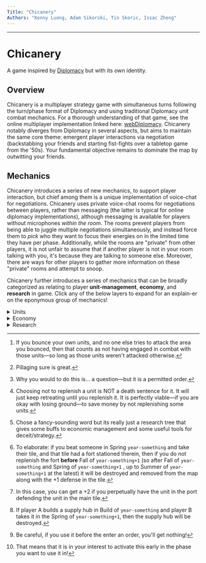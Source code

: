 ```yaml
---
Title: "Chicanery"
Authors: "Kenny Luong, Adam Sikorski, Tin Skoric, Issac Zheng"
---
```


------------------------------------------------------------------------

# Chicanery

A game inspired by [Diplomacy](https://en.wikipedia.org/wiki/Diplomacy_(game) "Diplomacy (game) Wikipedia") but with its own identity.

## Overview

Chicanery is a multiplayer strategy game with simultaneous turns following the turn/phase format of Diplomacy and using traditional Diplomacy unit combat mechanics. For a thorough understanding of that game, see the online multiplayer implementation linked here: [webDiplomacy](https://webdiplomacy.net/intro.php "Intro to webDiplomacy"). Chicanery notably diverges from Diplomacy in several aspects, but aims to maintain the same core theme: emergent player interactions via negotiation (backstabbing your friends and starting fist-fights over a tabletop game from the '50s). Your fundamental objective remains to dominate the map by outwitting your friends.

## Mechanics

Chicanery introduces a series of new mechanics, to support player interaction, but chief among them is a unique implementation of voice-chat for negotiations. Chicanery uses private voice-chat rooms for negotiations between players, rather than messaging (the latter is typical for online diplomacy implementations), although messaging is available for players without microphones *within the room*. The rooms prevent players from being able to juggle multiple negotiations simultaneously, and instead force them to *pick* who they want to focus their energies on in the limited time they have per phase. Additionally, while the rooms are "private" from other players, it is not unfair to assume that if another player is not in your room talking with you, it's because they are talking to someone else. Moreover, there are ways for other players to gather more information on these "private" rooms and attempt to snoop.

Chicanery further introduces a series of mechanics that can be broadly categorized as relating to player **unit-management**, **economy**, and **research** in game. Click any of the below layers to expand for an explain-er on the eponymous group of mechanics!

<details>

<summary>Units</summary>

This note is short as the combat mechanics of units remain the same—enjoy your attacks, holds, supports, and convoy orders—rather, units are slightly altered in how they recover during retreat phases. After each movement phase, units must be *replenished* before being usable in combat for the next phase. The below table details the scenarios or units in a given movement phase, and their subsequent replenishment need in the following retreat phase:

| Action | Replenishment Need |
|---------------------------------------------------|---------------------|
| Unit did not engage in combat with an **enemy**[^1] unit (either defensive or offensive!) in the movement phase. | No need. |
| Unit engaged in **defensive** combat and was **successful**. | Base of 20% replenishment need. |
| Unit engaged in **defensive** combat and **failed** (must retreat/burn in retreat phase). | **If retreated**: base 70% replenishment need. **If burned**: no need. |
| Unit engaged in **offensive** combat and was **successful**. | No need[^2]. |
| Unit engaged in **offensive** combat and **failed** (didn't take territory). | Base of 50% replenishment need. |

: Unit Replenishment Chart

[^1]: If you bounce your own units, and no one else tries to attack the area you bounced, then that counts as not having engaged in combat with those units—so long as those units weren't attacked otherwise.

[^2]: Pillaging sure is great.

As can be seen, losing a battle over a tile (province) where you are defending is very costly, particularly at the start. **If a unit is not replenished, it will be unusable for combat actions, including for support orders**. An un-replenished unit will not be able to take any orders—no attacks, holds, or supports—*except convoys that would bring it to friendly territory*[^3](cannot be used in convoys for attacking). An un-replenished unit will not hold if attacked, no matter if it is supported or not, and rather will immediately retreat[^4]. Replenishment costs *income* and the costs can be altered by *research*, which segues us nicely into the next sections.

[^3]: Why you would to do this is... a question—but it is a permitted order.

[^4]: Choosing not to replenish a unit is NOT a death sentence for it. It will just keep retreating until you replenish it. It is perfectly viable—if you are okay with losing ground—to save money by not replenishing some units.

</details>

<details>

<summary>Economy</summary>

In traditional (we're not talking about esoteric variants right now) Diplomacy, the player "economy" is extremely straightforward. There are a number of supply centers (centers hereafter) on the board based in cities. The number of centers you have defines how many units (referring to armies/fleets) you may build. In Chicanery, this relationship is abstracted.

In Chicanery, centers generate **income** (denoted, $I$, in included formulae) and **action points** (denoted AP hereafter) which serve dual functions. Income is used to *purchase* (and *replenish*, in the case of units) things like units, buildings, and "accoutrements"[^5] (discussed in the research subsection). AP are used to *order* units and accoutrements. Income and AP are earned and accrued differently across turns and phases, illustrating the subtle difference in their functions. See the below sections for details:

[^5]: Chose a fancy-sounding word but its really just a research tree that gives some buffs to economic management and some useful tools for deceit/strategy.

### Income

Income is a linear function of the number of centers controlled between **turns**, earned at the start of the Spring phase (the start of a new turn), and available to be spent on various uses across all phases. Income is calculated purely by multiplying a scalar by the number of centers you possess (and adding bonuses from research).

| Phase | Description |
|--------------|---------------------------------------------------------|
| Spring ($\pm$) | Income from centers held after the previous Fall phase is earned and added to the rolling total. Income can be spent on research (like replenishment cost buffs!) and research items. |
| Summer ($-$) | Income is spent on replenishing units. |
| Fall ($-$) | Income can be spent on research items. |
| Winter ($-$) | Income is spent on replenishing units. |
| Build ($-$) | Income is spent on purchasing new units and research items. |

: Income by Phase

Lastly, **income can be saved between phases and turns**. You will not lose the income you do not spend, it will roll over from one turn to the next. You **can** send other players a portion (or all) of your income.

### Action Points (AP)

AP are a decreasing function of the number of centers controlled between **phases**, earned at the start of the Spring and Fall phases, and available to be spent for use across all phases. AP is calculated by adding a fixed base number for a given number of centers and an exponentially decreasing function of your total center-count. As your state grows, the relative AP that you get from each center is less and less, constraining you opportunities for orders in each turn.

| Phase | Description |
|----------------|--------------------------------------------------------|
| Spring ($\pm$) | AP from centers held after the previous Fall phase is earned. AP can be spent on issuing orders (attack, hold, support, convoy) to units. |
| Summer ($-$) | AP is spent on issuing retreat orders to units. |
| Fall ($\pm$) | AP from centers held after the Spring phase is earned. AP can be spent on issuing orders to units. |
| Winter ($-$) | AP is spent on issuing retreat orders to units. |
| Build ($-$) | AP is spent on placing new units and researched buildings—ports, supply hubs, and forts. |

: Action Points (AP) by Phase

If you gain/lose centers between the Spring and Fall phases, you will see the AP you earn in the latter phase altered, even if your opponent does not control that center for the whole turn.

> E.g., if you control a center at the outset of Spring `year-something` and someone else takes it in that turn, then in Fall `year-something`, your earned AP in the latter turn will not include AP that would've been earned from that center. Conversely, if you were the other player who gained it, your AP in the latter turn will include the income from that center.

Lastly, **AP can only be saved between phases**. You WILL lose the AP you do not spend between turns, it will **not** roll over from one year to the next. You **cannot** send other players your AP.

</details>

<details>

<summary>Research</summary>

Last but not least is research. This mechanic integrates with the unit and economy changes, but also includes some fun gameplay elements. First there are plain buffs. These buffs center around reductions to the income cost of replenishment, some income bonuses for taking centers, and increases to the amount of AP earned for larger players. All items—buildings, accoutrements—must first be researched for a fixed cost of income. After being researched, individual buildings must be bought with income and placed with AP each time, and individual accoutrements must be bought with income (no AP needed for their use!). **Accoutrements are tools for subterfuge and deceit**. In the case of buffs, research functionally just means paying more for a better effect as the research for buffs is reset each turn. For buildings, research is a one-time cost to be able to build something—the research is not reset. For accoutrements, research is a one-time cost—the research is not reset—but accoutrements are one-time use, and must be bought for each use. Below are sections detailing research across the three defined groups:

### Buildings

There are only three buildings, they cost income to research (once), and then income purchase and AP to place, and they can only be placed during the build phase. Buildings act to make small adjustments to traditional Diplomacy mechanics. Although these buildings are *not* temporary, there is a limit to the number of buildings you can place according to the total number of provinces you command, and they can be destroyed or lost. If you exceed your limit, then you must delete buildings during the Build phase until you are within your limit.

| Type | Effect |
|-----------|-------------------------------------------------------------|
| Fort | Building a fort in a tile (province) simply adds a permanent +1 to defense in that tile. Think of it as having a second army that can take no orders but automatically follows a support-defend order on whatever *friendly* unit is occupying the tile. Unlike the other two buildings, **forts cost replenishment**—equal to the costs of a typical unit. If a defense for a tile is lost and an enemy takes control, the opposing player who has assumed control of the province must pay to replenish the fort. Unlike units, which will simply retreat if left un-replenished, if a fort is left un-replenished for two entire movement phases (Spring and Fall or Fall and Spring) after first needing replenishment, it will be destroyed[^6]. Forts *do not* earn income or AP, and they *do not* contribute to your total number of centers. Ports require replenishment (as detailed) and *are not* destroyed upon the loss of a tile—so long as they are replenished. |
| Port | Building a port in a tile (province) allows one army and one fleet (or two fleets and no army) to simultaneously occupy the same tile, by effectively creating a sub-tile for the fleet. Since the actual tile continues to hold only a single unit this still counts only as a +1 defense rather than a +2. If the main tile is lost, both units must retreat to their respective adjacent options. Each unit can still operate independently from the province (e.g., they can attack or support different things, **including each other**[^7]). Ports *do not* earn income or AP, and they *do not* contribute to your total number of centers. Ports *do not* require replenishment and *are not* destroyed upon the loss of a tile—ports are only destroyed if you have to destroy them to stay within your building limit. |
| Supply Hub | In classic Diplomacy, you can only build units in your starting centers... until you build a supply hub! Supply hubs allow you to build units in whichever tile (province) a supply hub is present in. Supply hubs *do not* earn income or AP, and they *do not* contribute to your total number of centers. Supply centers *do not* require replenishment, but **are immediately destroyed upon the loss of the tile**[^8]. |

: Research Information: Buildings

[^6]: To elaborate: if you beat someone in Spring `year-something` and take their tile, and that tile had a fort stationed therein, then if you do not replenish the fort **before** Fall of `year-something+1` (so after Fall of `year-something` and Spring of `year-something+1` , up to Summer of `year-something+1` at the latest) it will be destroyed and removed from the map along with the +1 defense in the tile.

[^7]: In this case, you can get a +2 if you perpetually have the unit in the port defending the unit in the main tile.

[^8]: If player A builds a supply hub in Build of `year-something` and player B takes it in the Spring of `year-something+1`, then the supply hub will be destroyed.

### Buffs

Buffs include reductions to the income cost of replenishment, some income bonuses for taking centers, and increases to the amount of AP earned for larger players. Buffs are TEMPORARY, and only last the duration of each turn, but activate automatically after research—within the same *phase*. These reductions are earned via research paths and stack. For some examples:

Reduction to Cost of Replenishment:

> Researching three buffs down this route will reduce all costs by 30%—at first only by 5%, then by 10% for the next time, and 15% after than. It is impossible to entirely eliminate all costs of replenishment, but these reductions result in defensive and offensive losses costing only 40% and 20% respectively, and all other cases costing **nothing**.

Bonuses for Taking Centers:

> Pillaging! Researching buffs down this route will give an income reward for taking centers that is increased per level of research down the route and stacks with previous levels. Researching three buffs down the route will give a bonus of +6% of total income earned from the start of a turn.
>
> > E.g., if you earned 100 income at the start of Spring `year-something`, and you purchased three buffs down this route, then when you capture any center in the same phase (Spring `year-something`) or the next phase (Fall `year-something`), you with earn 6 income immediately—in the same phase—for the capture of that center.

Increases to AP Earned:

> Makes the exponential decrease in AP earned per center flatter.

### Accoutrements

**These are the fun tools**. Accoutrements must be researched (once) using income, and then purchased for each use using income. Unlike buildings, these do not cost AP, and unlike buffs, they are not temporary to only the turn they were purchased in, but rather are one-time use upon purchase and remain available for use across phases and turns until they are used. Accoutrements range from snooping- to "counter-snooping"-related niceties. For example:

War Plans:

> Researching down this path and purchasing the associated accoutrement allows you to get hints on one specified order (*1* move can still be a notable informational advantage) in a tile (province) by another player at the time the accoutrement is used[^9]. The higher the level of research, the more accurate the hint—at lower levels, dummy moves will be by a probability chance, and/or the type of move may be reported, but not the destination.

[^9]: Be careful, if you use it before the enter an order, you'll get nothing!

False Flags:

> Researching down this path and purchasing the associated accoutrement allows you to *fake* hints served by the "War Plans" accoutremont for a specified tile, providing them as dummy moves. While War Plans requires selecting a tile, False Flags work across all tiles as a passive effect to counter War Plans for the phase in which the former is activated[^10]. This muddles the information war between players.

[^10]: That means that it is in your interest to activate this early in the phase you want to use it in!

Government Insiders:

> Researching down this path and purchasing the associated accoutrement allows you to get estimates of other players incomes and AP.

Hi-Fi Audio:

> Researching down this path allows you to see more details about voice-chat rooms such as:
>
> 1.  The total number of rooms are a given time;
> 2.  The players currently in *any* call.
>
> No level of research will show exactly which player is in which call, but by knowing the details above and using some deduction it should be possible to decipher who is with who in what calls.

</details>
